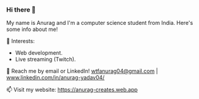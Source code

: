 ### Hi there 👋

My name is Anurag and I'm a computer science student from India. Here's some info about me!


🌱 Interests:
- Web development.
- Live streaming (Twitch).

💬 Reach me by email or LinkedIn! wtfanurag04@gmail.com | www.linkedin.com/in/anurag-yadav04/

📫 Visit my website: https://anurag-creates.web.app

<!--[![Top Langs](https://github-readme-stats.vercel.app/api/top-langs/?username=Anurag-here&layout=compact&hide=tex)](https://github.com/anuraghazra/github-readme-stats)-->

<!--
**Anurag-here/Anurag-here** is a ✨ _special_ ✨ repository because its `README.md` (this file) appears on your GitHub profile.

Here are some ideas to get you started:

- 🔭 I’m currently working on ...
- 🌱 I’m currently learning ...
- 👯 I’m looking to collaborate on ...
- 🤔 I’m looking for help with ...
- 💬 Ask me about ...
- 📫 How to reach me: ...
- 😄 Pronouns: ...
- ⚡ Fun fact: ...
-->

